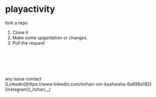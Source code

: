# playactivity
fork a repo <br>
1. Clone it
2. Make some upgardation or changes.
3. Pull the request
<br>

<br>

<br>

<br>

<br>
any issue contact 
<br>
[Linkedin](https://www.linkedin.com/in/hari-om-kushwaha-6a698a192)
<br>
[instagram](_itzhari__)
